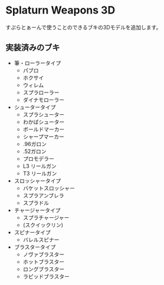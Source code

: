 # Splaturn Weapons 3D
すぷらとぁーんで使うことのできるブキの3Dモデルを追加します。

## 実装済みのブキ

- 筆・ローラータイプ
  - パブロ
  - ホクサイ
  - ウィレム
  - スプラローラー
  - ダイナモローラー
- シュータータイプ
  - スプラシューター
  - わかばシューター
  - ボールドマーカー
  - シャープマーカー
  - .96ガロン
  - .52ガロン
  - プロモデラー
  - L3 リールガン
  - T3 リールガン 
- スロッシャータイプ
  - バケットスロッシャー
  - スプラアンブレラ
  - スプラドル
- チャージャータイプ
  - スプラチャージャー
  - (スクイックリン)
- スピナータイプ
  - バレルスピナー
- ブラスタータイプ
  - ノヴァブラスター
  - ホットブラスター
  - ロングブラスター
  - ラピッドブラスター